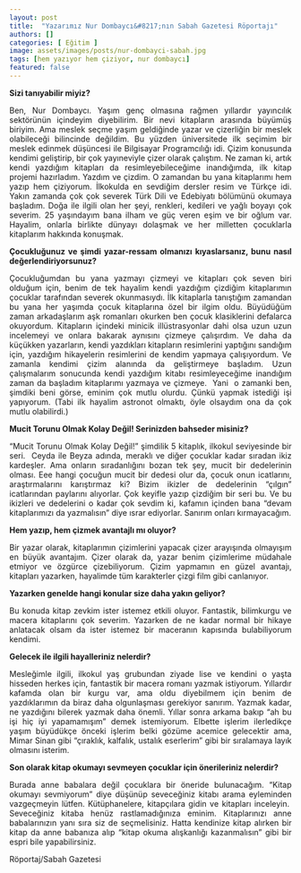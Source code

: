 ```yaml
---
layout: post
title:  "Yazarımız Nur Dombaycı&#8217;nın Sabah Gazetesi Röportajı"
authors: []
categories: [ Eğitim ]
image: assets/images/posts/nur-dombayci-sabah.jpg
tags: [hem yazıyor hem çiziyor, nur dombaycı]
featured: false
---
```

<p style="text-align: justify;">
  <strong>Sizi tanıyabilir miyiz?</strong>
</p>

<p style="text-align: justify;">
  Ben, Nur Dombaycı. Yaşım genç olmasına rağmen yıllardır yayıncılık sektörünün içindeyim diyebilirim. Bir nevi kitapların arasında büyümüş biriyim. Ama meslek seçme yaşım geldiğinde yazar ve çizerliğin bir meslek olabileceği bilincinde değildim. Bu yüzden üniversitede ilk seçimim bir meslek edinmek düşüncesi ile Bilgisayar Programcılığı idi. Çizim konusunda kendimi geliştirip, bir çok yayıneviyle çizer olarak çalıştım. Ne zaman ki, artık kendi yazdığım kitapları da resimleyebileceğime inandığımda, ilk kitap projemi hazırladım. Yazdım ve çizdim. O zamandan bu yana kitaplarımı hem yazıp hem çiziyorum. İlkokulda en sevdiğim dersler resim ve Türkçe idi. Yakın zamanda çok çok severek Türk Dili ve Edebiyatı bölümünü okumaya başladım. Doğa ile ilgili olan her şeyi, renkleri, kedileri ve yağlı boyayı çok severim. 25 yaşındayım bana ilham ve güç veren eşim ve bir oğlum var. Hayalim, onlarla birlikte dünyayı dolaşmak ve her milletten çocuklarla kitaplarım hakkında konuşmak.
</p>

<p style="text-align: justify;">
  <strong>Çocukluğunuz ve şimdi yazar-ressam olmanızı kıyaslarsanız, bunu nasıl değerlendiriyorsunuz?</strong>
</p>

<p style="text-align: justify;">
  Çocukluğumdan bu yana yazmayı çizmeyi ve kitapları çok seven biri olduğum için, benim de tek hayalim kendi yazdığım çizdiğim kitaplarımın çocuklar tarafından severek okunmasıydı. İlk kitaplarla tanıştığım zamandan bu yana her yaşımda çocuk kitaplarına özel bir ilgim oldu. Büyüdüğüm zaman arkadaşlarım aşk romanları okurken ben çocuk klasiklerini defalarca okuyordum. Kitapların içindeki minicik illüstrasyonlar dahi olsa uzun uzun incelemeyi ve onlara bakarak aynısını çizmeye çalışırdım. Ve daha da küçükken yazarların, kendi yazdıkları kitapların resimlerini yaptığını sandığım için, yazdığım hikayelerin resimlerini de kendim yapmaya çalışıyordum. Ve zamanla kendimi çizim alanında da geliştirmeye başladım. Uzun çalışmalarım sonucunda kendi yazdığım kitabı resimleyeceğime inandığım zaman da başladım kitaplarımı yazmaya ve çizmeye.  Yani  o zamanki ben, şimdiki beni görse, eminim çok mutlu olurdu. Çünkü yapmak istediği işi yapıyorum. (Tabi ilk hayalim astronot olmaktı, öyle olsaydım ona da çok mutlu olabilirdi.)
</p>

<p style="text-align: justify;">
  <strong>Mucit Torunu Olmak Kolay Değil! Serinizden bahseder misiniz?</strong>
</p>

<p style="text-align: justify;">
  “Mucit Torunu Olmak Kolay Değil!” şimdilik 5 kitaplık, ilkokul seviyesinde bir seri.  Ceyda ile Beyza adında, meraklı ve diğer çocuklar kadar sıradan ikiz kardeşler. Ama onların sıradanlığını bozan tek şey, mucit bir dedelerinin olması. Eee hangi çocuğun mucit bir dedesi olur da, çocuk onun icatlarını, araştırmalarını karıştırmaz ki? Bizim ikizler de dedelerinin “çılgın” icatlarından paylarını alıyorlar. Çok keyifle yazıp çizdiğim bir seri bu. Ve bu ikizleri ve dedelerini o kadar çok sevdim ki, kafamın içinden bana “devam kitaplarımızı da yazmalısın” diye ısrar ediyorlar. Sanırım onları kırmayacağım.
</p>

<p style="text-align: justify;">
  <strong>Hem yazıp, hem çizmek avantajlı mı oluyor?</strong>
</p>

<p style="text-align: justify;">
  Bir yazar olarak, kitaplarımın çizimlerini yapacak çizer arayışında olmayışım en büyük avantajım. Çizer olarak da, yazar benim çizimlerime müdahale etmiyor ve özgürce çizebiliyorum. Çizim yapmamın en güzel avantajı, kitapları yazarken, hayalimde tüm karakterler çizgi film gibi canlanıyor.
</p>

<p style="text-align: justify;">
  <strong>Yazarken genelde hangi konular size daha yakın geliyor?</strong>
</p>

<p style="text-align: justify;">
  Bu konuda kitap zevkim ister istemez etkili oluyor. Fantastik, bilimkurgu ve macera kitaplarını çok severim. Yazarken de ne kadar normal bir hikaye anlatacak olsam da ister istemez bir maceranın kapısında bulabiliyorum kendimi.
</p>

<p style="text-align: justify;">
  <strong>Gelecek ile ilgili hayalleriniz nelerdir?</strong>
</p>

<p style="text-align: justify;">
  Mesleğimle ilgili, ilkokul yaş grubundan ziyade lise ve kendini o yaşta hisseden herkes için, fantastik bir macera romanı yazmak istiyorum. Yıllardır kafamda olan bir kurgu var, ama oldu diyebilmem için benim de yazdıklarımın da biraz daha olgunlaşması gerekiyor sanırım. Yazmak kadar, ne yazdığını bilerek yazmak daha önemli. Yıllar sonra arkama bakıp “ah bu işi hiç iyi yapamamışım” demek istemiyorum. Elbette işlerim ilerledikçe yaşım büyüdükçe önceki işlerim belki gözüme acemice gelecektir ama, Mimar Sinan gibi “çıraklık, kalfalık, ustalık eserlerim” gibi bir sıralamaya layık olmasını isterim.
</p>

<p style="text-align: justify;">
  <strong>Son olarak kitap okumayı sevmeyen çocuklar için önerileriniz nelerdir?</strong>
</p>

<p style="text-align: justify;">
  Burada anne babalara değil çocuklara bir öneride bulunacağım. “Kitap okumayı sevmiyorum” diye düşünüp seveceğiniz kitabı arama eyleminden vazgeçmeyin lütfen. Kütüphanelere, kitapçılara gidin ve kitapları inceleyin.  Seveceğiniz kitaba henüz rastlamadığınıza eminim. Kitaplarınızı anne babalarınızın yanı sıra siz de seçmelisiniz. Hatta kendinize kitap alırken bir kitap da anne babanıza alıp “kitap okuma alışkanlığı kazanmalısın” gibi bir espri bile yapabilirsiniz.
</p>

<p style="text-align: justify;">
  Röportaj/Sabah Gazetesi
</p>
